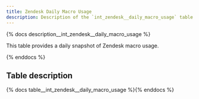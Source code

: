 ```yaml
---
title: Zendesk Daily Macro Usage
description: Description of the `int_zendesk__daily_macro_usage` table.
---
```


{% docs description__int_zendesk__daily_macro_usage %}

This table provides a daily snapshot of Zendesk macro usage.

{% enddocs %}

## Table description

{% docs table__int_zendesk__daily_macro_usage %}{% enddocs %}

